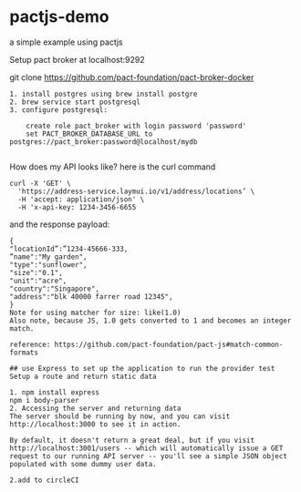 # pactjs-demo
a simple example using pactjs

Setup pact broker at localhost:9292

git clone https://github.com/pact-foundation/pact-broker-docker

```
1. install postgres using brew install postgre
2. brew service start postgresql
3. configure postgresql:
    
    create role pact_broker with login password 'password'
    set PACT_BROKER_DATABASE_URL to postgres://pact_broker:password@localhost/mydb
    
```

How does my API looks like?
here is the curl command
```
curl -X 'GET' \
  'https://address-service.laymui.io/v1/address/locations’ \
  -H 'accept: application/json' \
  -H 'x-api-key: 1234-3456-6655
  ```

  and the response payload:
  ```
{
  "locationId”:”1234-45666-333,
  ”name":"My garden",
  "type":"sunflower",
  "size":"0.1",
  "unit":"acre",
  "country":"Singapore",
  "address":"blk 40000 farrer road 12345",              
}
Note for using matcher for size: like(1.0)
Also note, because JS, 1.0 gets converted to 1 and becomes an integer match.

reference: https://github.com/pact-foundation/pact-js#match-common-formats

## use Express to set up the application to run the provider test
Setup a route and return static data

1. npm install express
npm i body-parser
2. Accessing the server and returning data
The server should be running by now, and you can visit http://localhost:3000 to see it in action.

By default, it doesn't return a great deal, but if you visit http://localhost:3001/users -- which will automatically issue a GET request to our running API server -- you'll see a simple JSON object populated with some dummy user data.

2.add to circleCI